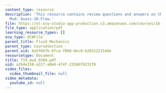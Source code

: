```yaml
---
content_type: resource
description: 'This resource contains review questions and answers on the topic of
  Mud: Quasi-1D-Flow.'
file: https://ol-ocw-studio-app-production.s3.amazonaws.com/courses/16-01-unified-engineering-i-ii-iii-iv-fall-2005-spring-2006/a2b4e158a31fa8e6474f2359d79231f0_f19_mud_0304.pdf
file_type: application/pdf
learning_resource_types: []
ocw_type: OCWFile
parent_title: Fluid Mechanics
parent_type: CourseSection
parent_uid: 6a5f667b-6fca-f068-0ec8-b203122154de
resourcetype: Document
title: f19_mud_0304.pdf
uid: a2b4e158-a31f-a8e6-474f-2359d79231f0
video_files:
  video_thumbnail_file: null
video_metadata:
  youtube_id: null
---
```

